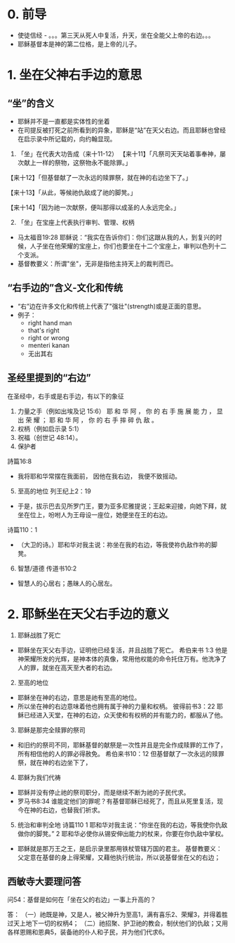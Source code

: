 # 0. 前导
- 使徒信经 - 。。。第三天从死人中复活，升天，坐在全能父上帝的右边。。。
- 耶稣基督本是神的第二位格，是上帝的儿子。
# 1. 坐在父神右手边的意思
## “坐”的含义

- 耶稣并不是一直都是实体性的坐着
- 在司提反被打死之前所看到的异象，耶稣是“站”在天父右边。而且耶稣也曾经在启示录中所记载的，向约翰显现。

1. 「坐」在代表大功告成（来十11-12）
【来十11】「凡祭司天天站着事奉神，屡次献上一样的祭物，这祭物永不能除罪。」

【来十12】「但基督献了一次永远的赎罪祭，就在神的右边坐下了。」

【来十13】「从此，等候祂仇敌成了祂的脚凳。」

【来十14】「因为祂一次献祭，便叫那得以成圣的人永远完全。」

2. 「坐」在宝座上代表执行审判、管理、权柄
- 马太福音19:28 
耶稣说：“我实在告诉你们：你们这跟从我的人，到复兴的时候，人子坐在他荣耀的宝座上，你们也要坐在十二个宝座上，审判以色列十二个支派。
- 基督教要义：所谓"坐"，无非是指他主持天上的裁判而已。
## “右手边的”含义-文化和传统
- “右”边在许多文化和传统上代表了"强壮"(strength)或是正面的意思。
- 例子：
    - right hand man
    - that's right
    - right or wrong
    - menteri kanan
    - 无出其右

## 圣经里提到的“右边”

在圣经中，右手或是右手边，有以下的象征
1. 力量之手（例如出埃及记 15:6）
耶 和 华 阿 ， 你 的 右 手 施 展 能 力 ， 显 出 荣 耀 ； 耶 和 华 阿 ， 你 的 右 手 摔 碎 仇 敌 。
2. 权柄（例如启示录 5:1）
3. 祝福（创世记 48:14）。
4. 保护者

詩篇16:8
- 我将耶和华常摆在我面前， 因他在我右边， 我便不致摇动。
5. 至高的地位
列王纪上2：19
- 于是，拔示巴去见所罗门王，要为亚多尼雅提说；王起来迎接，向她下拜，就坐在位上，吩咐人为王母设一座位，她便坐在王的右边。

诗篇110：1
- （大卫的诗。）耶和华对我主说：祢坐在我的右边，等我使祢仇敌作祢的脚凳。
6. 智慧/道德
传道书10:2
- 智慧人的心居右；愚昧人的心居左。



# 2. 耶稣坐在天父右手边的意义

1. 耶稣战胜了死亡

- 耶稣坐在天父右手边，证明他已经复活，并且战胜了死亡。
希伯来书 1:3
他是神荣耀所发的光辉，是神本体的真像，常用他权能的命令托住万有。他洗净了人的罪，就坐在高天至大者的右边。


2. 至高的地位

- 耶稣坐在神的右边，意思是祂有至高的地位。
- 所以坐在神的右边意味着他也拥有属于神的力量和权柄。
彼得前书3：22
耶稣已经进入天堂，在神的右边，众天使和有权柄的并有能力的，都服从了他。

3. 耶稣是那完全赎罪的祭司
- 和旧约的祭司不同，耶稣基督的献祭是一次性并且是完全作成赎罪的工作了，所有相信他的人的罪必得赦免。
希伯来书10：12
但基督献了一次永远的赎罪祭，就在神的右边坐下了，


4. 耶稣为我们代祷
- 耶稣并没有停止祂的祭司职分，而是继续不断为祂的子民代求。
- 罗马书8:34
 谁能定他们的罪呢？有基督耶稣已经死了，而且从死里复活，现今在神的右边，也替我们祈求。
5. 统治和审判全地
诗篇110
1 耶和华对我主说：“你坐在我的右边，等我使你仇敌做你的脚凳。”
2 耶和华必使你从锡安伸出能力的杖来，你要在你仇敌中掌权。
- 耶稣就是那万王之王，是启示录里那用铁杖管辖万国的君主。
基督教要义：
父定意在基督的身上得荣耀，又藉他执行统治，所以说基督坐在父的右边；

## 西敏寺大要理问答
问54：基督是如何在「坐在父的右边」一事上升高的？

答：
（一）祂既是神，又是人，被父神升为至高1，满有喜乐2、荣耀3，并得着胜过天上地下一切的权柄4；
（二）祂招聚、护卫祂的教会，制伏他们的仇敌；又用各样恩赐和恩典5，装备祂的仆人和子民，并为他们代求6。




